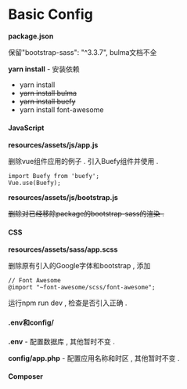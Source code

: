 # Basic Config

**package.json**

保留"bootstrap-sass": "^3.3.7", bulma文档不全

**yarn install** - 安装依赖

* yarn install
* ~~yarn install bulma~~
* ~~yarn install buefy~~
* yarn install font-awesome

#### JavaScript

**resources/assets/js/app.js**

删除vue组件应用的例子 . 引入Buefy组件并使用 .

```
import Buefy from 'buefy';
Vue.use(Buefy);
```

**resources/assets/js/bootstrap.js**

~~删除对已经移除package的bootstrap-sass的渲染 .~~

#### CSS

**resources/assets/sass/app.scss**

删除原有引入的Google字体和bootstrap , 添加

```
// Font Awesome
@import "~font-awesome/scss/font-awesome";
```

运行npm run dev , 检查是否引入正确 .

#### .env和config/

**.env** - 配置数据库 , 其他暂时不变 .

**config/app.php** - 配置应用名称和时区 , 其他暂时不变 .

#### Composer



